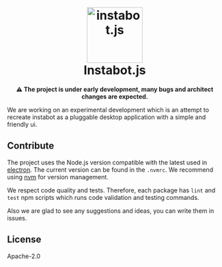 <h1 align="center">
  <img width="130" height="130" alt="instabot.js" src="https://raw.githubusercontent.com/instagrambot/instabot.js/master/app/assets/logo.png">
  <br>
  Instabot.js
</h1>

<p align="center">
  <strong>⚠️ The project is under early development, many bugs and architect changes are expected.</strong>
</p>

We are working on an experimental development which is an attempt
to recreate instabot as a pluggable desktop application with a simple and friendly ui.

## Contribute

The project uses the Node.js version compatible with the latest used in [electron](https://electronjs.org/).
The current version can be found in the `.nvmrc`. We recommend using [nvm](https://github.com/creationix/nvm) for version management.

We respect code quality and tests. Therefore, each package has `lint` and `test` npm scripts which runs code validation and testing commands.

Also we are glad to see any suggestions and ideas, you can write them in issues.


## License

Apache-2.0
